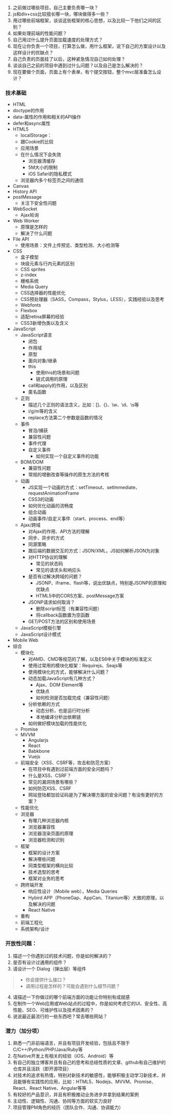 1. 之前做过哪些项目，自己主要负责哪一块？  
2. js和div+css比较擅长哪一块，哪块做得多一些？  
3. 用过哪些前端框架，谈谈这些框架的核心思想，以及比较一下他们之间的区别？  
4. 如果处理前端的性能问题？  
5. 自己用过什么提升页面加载速度的处理方式？  
6. 现在让你负责一个项目，打算怎么做，用什么框架，说下自己的方案设计以及这样设计的优缺点？  
7. 自己负责的页面挂了以后，这种紧急情况自己如何处理？  
8. 谈谈自己之前的项目中遇到过什么问题？以及自己是怎么解决的？  
9. 现在要做个页面，页面上有个表单，有个提交按钮，整个mvc层准备怎么设计？


### 技术基础
+ HTML
 + doctype的作用
 + data-属性的作用和相关的API操作
 + defer和async属性
 + HTML5
   + localStorage：
    + 跟Cookie的比较
    + 应用场景
    + 在什么情况下会失效
      + 浏览器清缓存
      + 5M大小的限制
      + iOS Safari的隐私模式
    + 浏览器内多个标签页之间的通信
  + Canvas
  + History API
  + postMessage
    + 关注下安全性问题
  + WebSocket
    + Ajax轮询
  + Web Worker
    + 原理是怎样的
    + 解决了什么问题
  + File API
    + 使用场景：文件上传预览、类型检测、大小检测等
+ CSS
  + 盒子模型
  + 块级元素与行内元素的区别
  + CSS sprites
  + z-index
  + 栅格系统
  + Media Query
  + CSS选择器的性能优化
  + CSS预处理器（SASS，Compass，Stylus，LESS），实践经验以及思考
  + Webfonts
  + Flexbox
  + 适配retina屏幕的经验
  + CSS3新增伪类以及含义
+ JavaScript
  + JavaScript语言
    + 闭包
    + 作用域
    + 原型
    + 面向对象/继承
    + this
      + 使用this的场景和问题
      + 链式调用的原理
    + call和apply的作用，以及区别
    + 匿名函数
  + 正则
    + 描述几个正则的语法含义，比如：[]、{}、\w、\d、\s等
    + i/g/m等的含义
    + replace方法第二个参数是函数的情况
  + 事件
    + 冒泡/捕获
    + 兼容性问题
    + 事件代理
    + 自定义事件
      + 如何实现一个自定义事件的功能
  + BOM/DOM
    + 兼容性问题
    + 常规的增删改查等操作的原生方法的考核
  + 动画
    + JS实现一个动画的方式：setTimeout、setImmediate、requestAnimationFrame
    + CSS3的动画
    + 如何优化动画的流畅度
    + 组合动画
    + 动画事件/自定义事件（start、process、end等）
  + Ajax/跨域
    + 对Ajax的作用、API方法的理解
    + 同步、异步的方式
    + 同源策略
    + 跟后端的数据交互的方式：JSON/XML，JS如何解析JSON为对象
    + 对HTTP协议的理解
      + 常见的状态码
      + 常见的请求头和响应头
    + 是否有过解决跨域的问题？
      + JSONP、iframe、flash等，说出优缺点，特别是JSONP的原理和优缺点
      + HTML5中的CORS方案、postMessage方案
    + JSONP请求如何取消？
      + 删除script标签（有兼容性问题）
      + 将callback函数置为空函数
    + GET/POST方法的区别和使用场景
  + JavaScript模板引擎
  + JavaScript设计模式
+ Mobile Web
+ 综合
  + 模块化
    + 对AMD、CMD等规范的了解，以及ES6中关于模块的标准定义
    + 使用过常用的模块化框架：Requirejs、Seajs等
    + 使用模块化的方式，能够解决什么问题？
    + 动态加载JavaScript有几种方式？
      + Ajax、DOM Element等
      + 优缺点
      + 如何检测是否加载完成（兼容性问题）
    + 分析依赖的方式
      + 动态分析，也是运行时分析
      + 本地编译分析出依赖链
    + 如何做好模块加载的性能优化
  + Promise
  + MVVM
    + Angularjs
    + React
    + Babkbone
    + Vuejs
  + 前端安全（XSS、CSRF等，攻击和防范方案）
    + 在项目中有遇到过前端方面的安全问题吗？
    + 什么是XSS、CSRF？
    + 常见的漏洞场景有哪些？
    + 如何防范XSS、CSRF
    + 网站登陆都加验证码是为了解决哪方面的安全问题？有没有更好的方案？
  + 性能优化
  + 浏览器
    + 有哪几种浏览器内核
    + 浏览器兼容性
    + 浏览器渲染页面的原理
    + 浏览器检测和识别
  + 框架
    + 框架的设计方案
    + 解决哪些问题
    + 同类型框架的横向比较
    + 技术选型的思考
    + 框架对业务的思考
  + 跨终端开发
    + 响应性设计（Mobile web），Media Queries
    + Hybird APP（PhoneGap、AppCan、Titanium等）大致的原理，以及解决的问题
    + React Native
  + 重构
  + 前端工程化
  + 系统架构/设计
### 开放性问题：
1. 描述一个你遇到过的技术问题，你是如何解决的？
2. 是否有设计过通用的组件？
3. 请设计一个 Dialog（弹出层）等组件
 > + 你会提供什么接口？  
 > + 调用过程是怎样的？可能会遇到什么细节问题？
4. 请描述一下你做过的哪个前端方面的功能让你特别有成就感
5. 在制作一个Web应用或Web站点的过程中，你是如何考虑它的UI、安全性、高性能、SEO、可维护性以及技术因素的？
6. 说说最近最流行的一些东西吧？常去哪些网站？
### 潜力（加分项）
1. 熟悉一门非前端语言，并且有项目开发经验，包括且不限于C/C++/Python/PHP/Java/Ruby等
2. 在Native开发上有相关的经验（iOS、Android）等
3. 有自己的独立博客并且有自己的思考和总结性质的文章、github有自己维护的仓库并且活跃（即开源项目）
4. 对技术的追求有热情，特别对新技术的敏感性，能够积极主动学习新技术，并且能够有实践性的应用，比如：HTML5、Nodejs、MVVM、Promise、React、React Native、Angular等等
5. 有较好的产品意识，并且有积极推动业务进步并拿到结果的案例
6. 主动性、逻辑性、沟通、协同等方面的软实力良好
7. 项目管理PM角色的经历（团队合作、沟通、协调能力）
